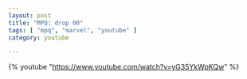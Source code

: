 ```yaml
---
layout: post
title: "MPQ: drop 00"
tags: [ "mpq", "marvel", "youtube" ]
category: youtube

---
```


{% youtube "https://www.youtube.com/watch?v=yG35YkWpKQw" %}
